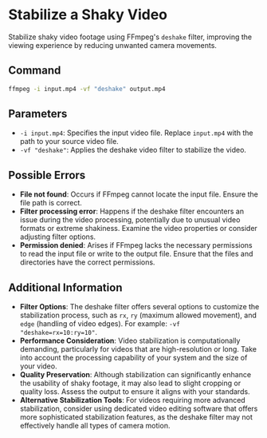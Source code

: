 # Stabilize a Shaky Video

Stabilize shaky video footage using FFmpeg's `deshake` filter, improving the viewing experience by reducing unwanted camera movements.

## Command

```bash
ffmpeg -i input.mp4 -vf "deshake" output.mp4
```

## Parameters

- `-i input.mp4`: Specifies the input video file. Replace `input.mp4` with the path to your source video file.
- `-vf "deshake"`: Applies the deshake video filter to stabilize the video.

## Possible Errors

- **File not found**: Occurs if FFmpeg cannot locate the input file. Ensure the file path is correct.
- **Filter processing error**: Happens if the deshake filter encounters an issue during the video processing, potentially due to unusual video formats or extreme shakiness. Examine the video properties or consider adjusting filter options.
- **Permission denied**: Arises if FFmpeg lacks the necessary permissions to read the input file or write to the output file. Ensure that the files and directories have the correct permissions.

## Additional Information

- **Filter Options**: The deshake filter offers several options to customize the stabilization process, such as `rx`, `ry` (maximum allowed movement), and `edge` (handling of video edges). For example: `-vf "deshake=rx=10:ry=10"`.
- **Performance Consideration**: Video stabilization is computationally demanding, particularly for videos that are high-resolution or long. Take into account the processing capability of your system and the size of your video.
- **Quality Preservation**: Although stabilization can significantly enhance the usability of shaky footage, it may also lead to slight cropping or quality loss. Assess the output to ensure it aligns with your standards.
- **Alternative Stabilization Tools**: For videos requiring more advanced stabilization, consider using dedicated video editing software that offers more sophisticated stabilization features, as the deshake filter may not effectively handle all types of camera motion.
